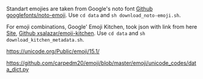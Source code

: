 Standart emojies are taken from Google's noto font
[Github googlefonts/noto-emoji](https://github.com/googlefonts/noto-emoji).
Use `cd data` and `sh download_noto-emoji.sh`.

For emoji combinations, Google' Emoji Kitchen, took json with link from here [Site](https://emojikitchen.dev/), 
[Github xsalazar/emoji-kitchen](https://github.com/xsalazar/emoji-kitchen).
Use `cd data` and `sh download_kitchen_metadata.sh`.

https://unicode.org/Public/emoji/15.1/

https://github.com/carpedm20/emoji/blob/master/emoji/unicode_codes/data_dict.py
